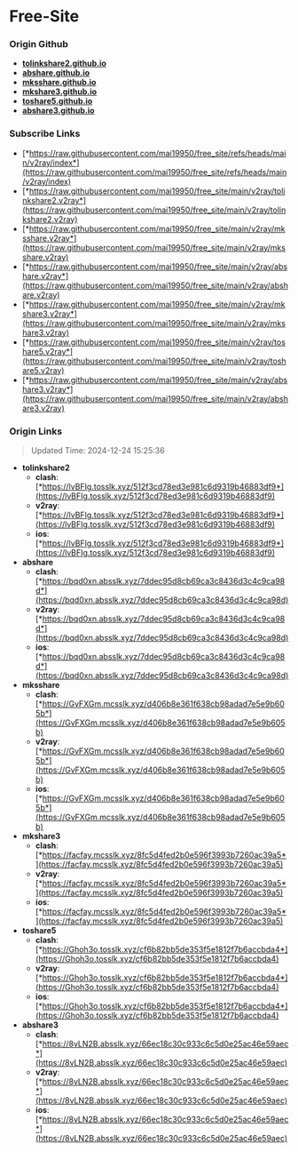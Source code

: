 # Free-Site

### Origin Github

- [**tolinkshare2.github.io**](https://github.com/tolinkshare2/tolinkshare2.github.io)
- [**abshare.github.io**](https://github.com/abshare/abshare.github.io)
- [**mksshare.github.io**](https://github.com/mksshare/mksshare.github.io)
- [**mkshare3.github.io**](https://github.com/mkshare3/mkshare3.github.io)
- [**toshare5.github.io**](https://github.com/toshare5/toshare5.github.io)
- [**abshare3.github.io**](https://github.com/abshare3/abshare3.github.io)

### Subscribe Links

- [*https://raw.githubusercontent.com/mai19950/free_site/refs/heads/main/v2ray/index*](https://raw.githubusercontent.com/mai19950/free_site/refs/heads/main/v2ray/index)
- [*https://raw.githubusercontent.com/mai19950/free_site/main/v2ray/tolinkshare2.v2ray*](https://raw.githubusercontent.com/mai19950/free_site/main/v2ray/tolinkshare2.v2ray)
- [*https://raw.githubusercontent.com/mai19950/free_site/main/v2ray/mksshare.v2ray*](https://raw.githubusercontent.com/mai19950/free_site/main/v2ray/mksshare.v2ray)
- [*https://raw.githubusercontent.com/mai19950/free_site/main/v2ray/abshare.v2ray*](https://raw.githubusercontent.com/mai19950/free_site/main/v2ray/abshare.v2ray)
- [*https://raw.githubusercontent.com/mai19950/free_site/main/v2ray/mkshare3.v2ray*](https://raw.githubusercontent.com/mai19950/free_site/main/v2ray/mkshare3.v2ray)
- [*https://raw.githubusercontent.com/mai19950/free_site/main/v2ray/toshare5.v2ray*](https://raw.githubusercontent.com/mai19950/free_site/main/v2ray/toshare5.v2ray)
- [*https://raw.githubusercontent.com/mai19950/free_site/main/v2ray/abshare3.v2ray*](https://raw.githubusercontent.com/mai19950/free_site/main/v2ray/abshare3.v2ray)

### Origin Links

> Updated Time: 2024-12-24 15:25:36

- **tolinkshare2**
  - **clash**: [*https://lvBFIg.tosslk.xyz/512f3cd78ed3e981c6d9319b46883df9*](https://lvBFIg.tosslk.xyz/512f3cd78ed3e981c6d9319b46883df9)
  - **v2ray**: [*https://lvBFIg.tosslk.xyz/512f3cd78ed3e981c6d9319b46883df9*](https://lvBFIg.tosslk.xyz/512f3cd78ed3e981c6d9319b46883df9)
  - **ios**: [*https://lvBFIg.tosslk.xyz/512f3cd78ed3e981c6d9319b46883df9*](https://lvBFIg.tosslk.xyz/512f3cd78ed3e981c6d9319b46883df9)
- **abshare**
  - **clash**: [*https://bqd0xn.absslk.xyz/7ddec95d8cb69ca3c8436d3c4c9ca98d*](https://bqd0xn.absslk.xyz/7ddec95d8cb69ca3c8436d3c4c9ca98d)
  - **v2ray**: [*https://bqd0xn.absslk.xyz/7ddec95d8cb69ca3c8436d3c4c9ca98d*](https://bqd0xn.absslk.xyz/7ddec95d8cb69ca3c8436d3c4c9ca98d)
  - **ios**: [*https://bqd0xn.absslk.xyz/7ddec95d8cb69ca3c8436d3c4c9ca98d*](https://bqd0xn.absslk.xyz/7ddec95d8cb69ca3c8436d3c4c9ca98d)
- **mksshare**
  - **clash**: [*https://GvFXGm.mcsslk.xyz/d406b8e361f638cb98adad7e5e9b605b*](https://GvFXGm.mcsslk.xyz/d406b8e361f638cb98adad7e5e9b605b)
  - **v2ray**: [*https://GvFXGm.mcsslk.xyz/d406b8e361f638cb98adad7e5e9b605b*](https://GvFXGm.mcsslk.xyz/d406b8e361f638cb98adad7e5e9b605b)
  - **ios**: [*https://GvFXGm.mcsslk.xyz/d406b8e361f638cb98adad7e5e9b605b*](https://GvFXGm.mcsslk.xyz/d406b8e361f638cb98adad7e5e9b605b)
- **mkshare3**
  - **clash**: [*https://facfay.mcsslk.xyz/8fc5d4fed2b0e596f3993b7260ac39a5*](https://facfay.mcsslk.xyz/8fc5d4fed2b0e596f3993b7260ac39a5)
  - **v2ray**: [*https://facfay.mcsslk.xyz/8fc5d4fed2b0e596f3993b7260ac39a5*](https://facfay.mcsslk.xyz/8fc5d4fed2b0e596f3993b7260ac39a5)
  - **ios**: [*https://facfay.mcsslk.xyz/8fc5d4fed2b0e596f3993b7260ac39a5*](https://facfay.mcsslk.xyz/8fc5d4fed2b0e596f3993b7260ac39a5)
- **toshare5**
  - **clash**: [*https://Ghoh3o.tosslk.xyz/cf6b82bb5de353f5e1812f7b6accbda4*](https://Ghoh3o.tosslk.xyz/cf6b82bb5de353f5e1812f7b6accbda4)
  - **v2ray**: [*https://Ghoh3o.tosslk.xyz/cf6b82bb5de353f5e1812f7b6accbda4*](https://Ghoh3o.tosslk.xyz/cf6b82bb5de353f5e1812f7b6accbda4)
  - **ios**: [*https://Ghoh3o.tosslk.xyz/cf6b82bb5de353f5e1812f7b6accbda4*](https://Ghoh3o.tosslk.xyz/cf6b82bb5de353f5e1812f7b6accbda4)
- **abshare3**
  - **clash**: [*https://8vLN2B.absslk.xyz/66ec18c30c933c6c5d0e25ac46e59aec*](https://8vLN2B.absslk.xyz/66ec18c30c933c6c5d0e25ac46e59aec)
  - **v2ray**: [*https://8vLN2B.absslk.xyz/66ec18c30c933c6c5d0e25ac46e59aec*](https://8vLN2B.absslk.xyz/66ec18c30c933c6c5d0e25ac46e59aec)
  - **ios**: [*https://8vLN2B.absslk.xyz/66ec18c30c933c6c5d0e25ac46e59aec*](https://8vLN2B.absslk.xyz/66ec18c30c933c6c5d0e25ac46e59aec)

